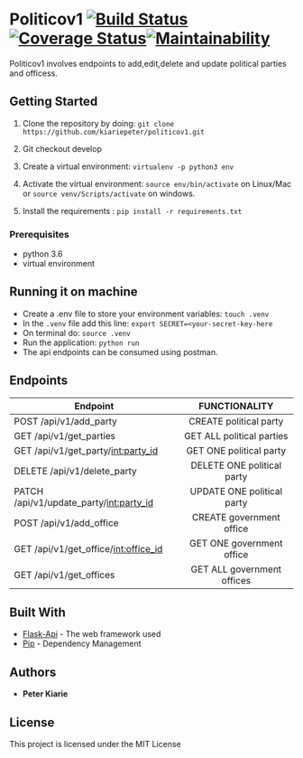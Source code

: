 # Politicov1       [![Build Status](https://travis-ci.com/kiariepeter/politico.svg?branch=develop)](https://travis-ci.com/kiariepeter/politico)  [![Coverage Status](https://coveralls.io/repos/github/kiariepeter/politicov1/badge.svg?branch=develop)](https://coveralls.io/github/kiariepeter/politicov1?branch=develop)[![Maintainability](https://api.codeclimate.com/v1/badges/01ed269703dd07d43102/maintainability)](https://codeclimate.com/github/kiariepeter/politicov1/maintainability)

Politicov1 involves endpoints to add,edit,delete and update political parties and officess.

## Getting Started

1) Clone the repository by doing: `git clone https://github.com/kiariepeter/politicov1.git`

2) Git checkout develop

3) Create a virtual environment: `virtualenv -p python3 env`

4) Activate the virtual environment: `source env/bin/activate` on Linux/Mac  or `source venv/Scripts/activate` on windows.

5) Install the requirements : `pip install -r requirements.txt`




### Prerequisites
-   python 3.6
-   virtual environment


## Running it on machine
- Create a .env file to store your environment variables: `touch .venv`
- In the `.venv` file add this line: `export SECRET=<your-secret-key-here`
- On terminal do: `source .venv`
- Run the application: `python run`
- The api endpoints can be consumed using postman.

## Endpoints
| Endpoint                                   | FUNCTIONALITY                      |
| ----------------------------------------   |:----------------------------------:|
| POST  /api/v1/add_party                        | CREATE political party             |
| GET  /api/v1/get_parties                         | GET ALL political parties          |
| GET  /api/v1/get_party/<int:party_id>          | GET ONE political party            |
| DELETE  /api/v1/delete_party                      | DELETE ONE political party         |
| PATCH  /api/v1/update_party/<int:party_id>          | UPDATE ONE political party         |
| POST  /api/v1/add_office                       | CREATE government office           |
| GET  /api/v1/get_office/<int:office_id>        | GET ONE government office          |
| GET  /api/v1/get_offices                        | GET ALL government offices          |


## Built With
* [Flask-Api](http://flask.pocoo.org/docs/1.0/api/) -  The web framework used
* [Pip](https://pypi.python.org/pypi/pip) -  Dependency Management

## Authors
* **Peter Kiarie** 

## License

This project is licensed under the MIT License